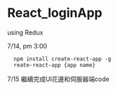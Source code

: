 # React_loginApp
using Redux 

7/14, pm 3:00
      
      
      npm install create-react-app -g
      reate-react-app {app name}
      
      
7/15 繼續完成UI花邊和伺服器端code

